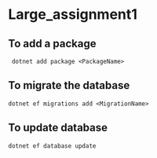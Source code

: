 # Large_assignment1

## To add a package
``` dotnet add package <PackageName>``` 

## To migrate the database
``` dotnet ef migrations add <MigrationName> ```

## To update database
``` dotnet ef database update ```

